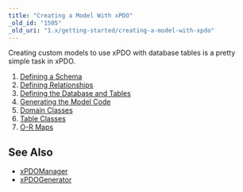 ```yaml
---
title: "Creating a Model With xPDO"
_old_id: "1505"
_old_uri: "1.x/getting-started/creating-a-model-with-xpdo"
---
```


Creating custom models to use xPDO with database tables is a pretty simple task in xPDO.

1. [Defining a Schema](/xpdo/1.x/getting-started/creating-a-model-with-xpdo/defining-a-schema)
  1. [Defining Relationships](/xpdo/1.x/getting-started/creating-a-model-with-xpdo/defining-a-schema/defining-relationships)
  2. [Defining the Database and Tables](/xpdo/1.x/getting-started/creating-a-model-with-xpdo/defining-a-schema/defining-the-database-and-tables)
2. [Generating the Model Code](/xpdo/1.x/getting-started/creating-a-model-with-xpdo/generating-the-model-code)
  1. [Domain Classes](/xpdo/1.x/getting-started/creating-a-model-with-xpdo/generating-the-model-code/domain-classes)
  2. [Table Classes](/xpdo/1.x/getting-started/creating-a-model-with-xpdo/generating-the-model-code/table-classes)
  3. [O-R Maps](/xpdo/1.x/getting-started/creating-a-model-with-xpdo/generating-the-model-code/o-r-maps)

See Also
--------

- [xPDOManager](/xpdo/1.x/class-reference/xpdomanager "xPDOManager")
- [xPDOGenerator](/xpdo/1.x/class-reference/xpdogenerator "xPDOGenerator")